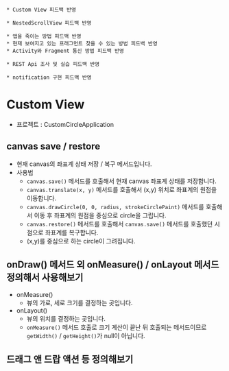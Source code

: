 ```
* Custom View 피드백 반영

* NestedScrollView 피드백 반영

* 앱을 죽이는 방법 피드백 반영
* 현재 보여지고 있는 프래그먼트 찾을 수 있는 방법 피드백 반영
* Activity와 Fragment 통신 방법 피드백 반영

* REST Api 조사 및 실습 피드백 반영

* notification 구현 피드백 반영
```
# Custom View
* 프로젝트 : CustomCircleApplication
## canvas save / restore
* 현재 canvas의 좌표계 상태 저장 / 복구 메서드입니다.
* 사용법
  * ```canvas.save()``` 메서드를 호출해서 현재 canvas 좌표계 상태를 저장합니다.
  * ```canvas.translate(x, y)``` 메서드를 호출해서 (x,y) 위치로 좌표계의 원점을 이동합니다.
  * ```canvas.drawCircle(0, 0, radius, strokeCirclePaint)``` 메서드를 호출해서 이동 후 좌표계의 원점을 중심으로 circle을 그립니다.
  * ```canvas.restore()``` 메서드를 호출해서 ```canvas.save()``` 메서드를 호출했던 시점으로 좌표계를 복구합니다.
  * (x,y)를 중심으로 하는 circle이 그려집니다.
## onDraw() 메서드 외 onMeasure() / onLayout 메서드 정의해서 사용해보기
* onMeasure()
  * 뷰의 가로, 세로 크기를 결정하는 곳입니다.
* onLayout()
  * 뷰의 위치를 결정하는 곳입니다.
  * ```onMeasure()``` 메서드 호출로 크기 계산이 끝난 뒤 호출되는 메서드이므로 ```getWidth()``` / ```getHeight()```가 null이 아닙니다.
## 드래그 앤 드랍 액션 등 정의해보기
